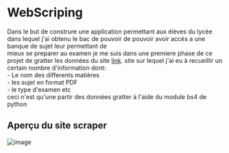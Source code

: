 # WebScriping

Dans le but de construre une application permettant aux élèves du lycée dans lequel j'ai obtenu le bac de pouvoir de pouvoir avoir accès a une banque de sujet leur permettant de<br> mieux se preparer au examen je me suis dans une premiere phase de ce projet de gratter les données du site [link](http://examens-concours.net/sujets_corriges_examen.php). site sur lequel j'ai eu à recueillir un certain nombre d'information dont:<br>
		- Le nom des differents matières<br>
    		- les sujet en format PDF<br>
    		- le type d'examen etc<br>
 ceci n'est qu'une partir des données gratter à l'aide du module bs4 de python<br>
 
 Aperçu du site scraper
 --
 ![image](https://github.com/wilflex/WebScripping/blob/main/soup.png)

 

